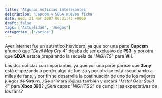 ```yaml
---
title: 'Algunas noticias interesantes'
description: 'Capcom y SEGA mueven ficha'
date: Wed, 21 Mar 2007 06:31:43 +0000
draft: false
tags: ['Actualidad', 'Juegos']
categories: ['Varios']
---
```


Ayer Internet fue un auténtico hervidero, ya que por una parte **Capcom** anunció que "_Devil May Cry 4_" dejaba de ser exclusivo de **PS3**, y por otra que **SEGA** estaba preparando la secuela de "_NiGHTS_" para **Wii**.

Las dos noticias son importantes, ya que por una parte parece que **Sony** está empezando a perder algo de fuerza y por otra se está escuchando a miles de fans, y por fin se desarrolla la continuación de uno de los mejores juegos de **Saturn**. ¿Se animará [Kojima](/hideo-kojima/) también y sacará "_Metal Gear Solid 4_" para **Xbox 360**? ¿Será capaz "_NiGHTS 2_" de cumplir las expectativas de los fans?